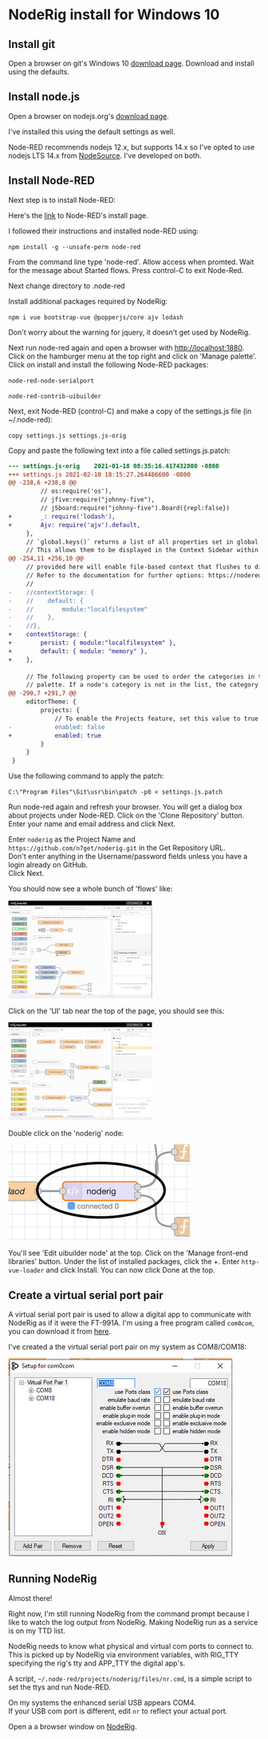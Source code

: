 # NodeRig install for Windows 10

## Install git

Open a browser on git's Windows 10 [download page](https://git-scm.com/download/win).  Download and install using the defaults.

## Install node.js

Open a browser on nodejs.org's [download page](https://nodejs.org/en/download/).

I've installed this using the default settings as well.

Node-RED recommends nodejs 12.x, but supports 14.x so I've opted to use nodejs LTS 14.x from [NodeSource](https://github.com/nodesource/distributions/blob/master/README.md#debinstall).  I've developed on both.

## Install Node-RED

Next step is to install Node-RED:

Here's the [link](https://nodered.org/docs/getting-started/windows) to Node-RED's install page.

I followed their instructions and installed node-RED using:

`npm install -g --unsafe-perm node-red`

From the command line type 'node-red'.  Allow access when promted.  Wait for the message about Started flows.  Press control-C to exit Node-Red.

Next change directory to .node-red

Install additional packages required by NodeRig:

`npm i vue bootstrap-vue @popperjs/core ajv lodash`

Don't worry about the warning for jquery, it doesn't get used by NodeRig.

Next run node-red again and open a browser with [http://localhost:1880](http://localhost:1880).  Click on the hamburger menu at the top right and click on 'Manage palette'.  Click on install and install the following Node-RED packages:  

`node-red-node-serialport`

`node-red-contrib-uibuilder`

Next, exit Node-RED (control-C) and make a copy of the settings.js file (in ~/.node-red):

`copy settings.js settings.js-orig`

Copy and paste the following text into a file called settings.js.patch:
```diff
--- settings.js-orig	2021-01-18 08:35:16.417432800 -0800
+++ settings.js	2021-02-10 18:15:27.264486600 -0800
@@ -238,6 +238,8 @@
         // os:require('os'),
         // jfive:require("johnny-five"),
         // j5board:require("johnny-five").Board({repl:false})
+        _: require('lodash'),
+        Ajv: require('ajv').default,
     },
     // `global.keys()` returns a list of all properties set in global context.
     // This allows them to be displayed in the Context Sidebar within the editor.
@@ -254,11 +256,10 @@
     // provided here will enable file-based context that flushes to disk every 30 seconds.
     // Refer to the documentation for further options: https://nodered.org/docs/api/context/
     //
-    //contextStorage: {
-    //    default: {
-    //        module:"localfilesystem"
-    //    },
-    //},
+    contextStorage: {
+        persist: { module:"localfilesystem" },
+        default: { module: "memory" },
+    },

     // The following property can be used to order the categories in the editor
     // palette. If a node's category is not in the list, the category will get
@@ -290,7 +291,7 @@
     editorTheme: {
         projects: {
             // To enable the Projects feature, set this value to true
-            enabled: false
+            enabled: true
         }
     }
 }
 ```
Use the following command to apply the patch:

  `C:\"Program Files"\Git\usr\bin\patch -p0 < settings.js.patch`

Run node-red again and refresh your browser.
You will get a dialog box about projects under Node-RED.
Click on the 'Clone Repository' button.
Enter your name and email address and click Next.

Enter `noderig` as the Project Name and `https://github.com/n7get/noderig.git` in the Get Repository URL.  
Don't enter anything in the Username/password fields unless you have a login already on GitHub.  
Click Next.

You should now see a whole bunch of 'flows' like:

![NodeRig Serial I/O](/files/noderig-serial-io.png)

Click on the 'UI' tab near the top of the page, you should see this:

![NodeRig UI](/files/noderig-ui.png)

Double click on the 'noderig' node:

![NodeRig node](files/noderig-node.png)

You'll see 'Edit uibuilder node' at the top.  Click on the 'Manage front-end libraries' button.  Under the list of installed packages, click the +.  Enter `http-vue-loader` and click Install.  You can now click Done at the top.

## Create a virtual serial port pair

A virtual serial port pair is used to allow a digital app to communicate with NodeRig as if it were the FT-991A.  I'm using a free program called `com0com`, you can download it from [here](http://com0com.sourceforge.net).

I've created a the virtual serial port pair on my system as COM8/COM18:

![com0com](files/com0com.png)

## Running NodeRig

Almost there!  

Right now, I'm still running NodeRig from the command prompt because I like to watch the log output from NodeRig.  Making NodeRig run as a service is on my TTD list.

NodeRig needs to know what physical and virtual com ports to connect to.  This is picked up by NodeRig via environment variables, with RIG_TTY specifying the rig's tty and APP_TTY the digital app's.

A script, `~/.node-red/projects/noderig/files/nr.cmd`, is a simple script to set the ttys and run Node-RED.  

On my systems the enhanced serial USB appears COM4.  
If your USB com port is different, edit `nr` to reflect your actual port.   

Open a a browser window on [NodeRig](http://localhost:1880/noderig).
